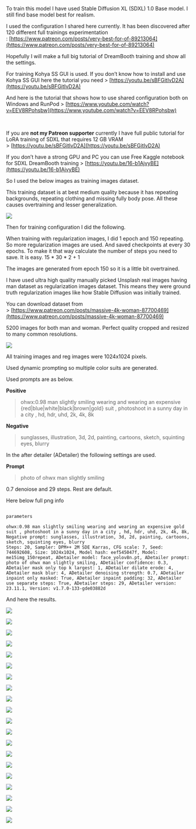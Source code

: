 To train this model I have used Stable Diffusion XL (SDXL) 1.0 Base model. I still find base model best for realism.


I used the configuration I shared here currently. It has been discovered after 120 different full trainings experimentation : [https://www.patreon.com/posts/very-best-for-of-89213064](https://www.patreon.com/posts/very-best-for-of-89213064)


Hopefully I will make a full big tutorial of DreamBooth training and show all the settings.


For training Kohya SS GUI is used. If you don’t know how to install and use Kohya SS GUI here the tutorial you need &gt; [https://youtu.be/sBFGitIvD2A](https://youtu.be/sBFGitIvD2A)


And here is the tutorial that shows how to use shared configuration both on Windows and RunPod &gt; [https://www.youtube.com/watch?v=EEV8RPohsbw](https://www.youtube.com/watch?v=EEV8RPohsbw)


 


If you are <strong>not my Patreon supporter</strong> currently I have full public tutorial for LoRA training of SDXL that requires 12 GB VRAM &gt; [https://youtu.be/sBFGitIvD2A](https://youtu.be/sBFGitIvD2A)


If you don’t have a strong GPU and PC you can use Free Kaggle notebook for SDXL DreamBooth training &gt; [https://youtu.be/16-b1AjvyBE](https://youtu.be/16-b1AjvyBE)


So I used the below images as training images dataset.


This training dataset is at best medium quality because it has repeating backgrounds, repeating clothing and missing fully body pose. All these causes overtraining and lesser generalization.


![](https://miro.medium.com/v2/resize:fit:875/1*UDQgkWt1IevNLyUSCSx2aw.png)


Then for training configuration I did the following.


When training with regularization images, I did 1 epoch and 150 repeating. So more regularization images are used. And saved checkpoints at every 30 epochs. To make it that way calculate the number of steps you need to save. It is easy. 15 * 30 * 2 + 1


The images are generated from epoch 150 so it is a little bit overtrained.


I have used ultra high quality manually picked Unsplash real images having man dataset as regularization images dataset. This means they were ground truth regularization images like how Stable Diffusion was initially trained.


You can download dataset from &gt; [https://www.patreon.com/posts/massive-4k-woman-87700469](https://www.patreon.com/posts/massive-4k-woman-87700469)


5200 images for both man and woman. Perfect quality cropped and resized to many common resolutions.


![](https://miro.medium.com/v2/resize:fit:875/1*-R_vx1C_FjdJceD6P6wSGA.png)


All training images and reg images were 1024x1024 pixels.


Used dynamic prompting so multiple color suits are generated.


Used prompts are as below.


<strong>Positive</strong>
<blockquote>


ohwx:0.98 man slightly smiling wearing and wearing an expensive {red|blue|white|black|brown|gold} suit , photoshoot in a sunny day in a city , hd, hdr, uhd, 2k, 4k, 8k
</blockquote>


<strong>Negative</strong>
<blockquote>


sunglasses, illustration, 3d, 2d, painting, cartoons, sketch, squinting eyes, blurry
</blockquote>


In the after detailer (ADetailer) the following settings are used.


<strong>Prompt</strong>
<blockquote>


photo of ohwx man slightly smiling
</blockquote>


0.7 denoiose and 29 steps. Rest are default.


Here below full png info
```

parameters

ohwx:0.98 man slightly smiling wearing and wearing an expensive gold suit , photoshoot in a sunny day in a city , hd, hdr, uhd, 2k, 4k, 8k,
Negative prompt: sunglasses, illustration, 3d, 2d, painting, cartoons, sketch, squinting eyes, blurry
Steps: 20, Sampler: DPM++ 2M SDE Karras, CFG scale: 7, Seed: 744692608, Size: 1024x1024, Model hash: eef545047f, Model: me15img_150repeat, ADetailer model: face_yolov8n.pt, ADetailer prompt: photo of ohwx man slightly smiling, ADetailer confidence: 0.3, ADetailer mask only top k largest: 1, ADetailer dilate erode: 4, ADetailer mask blur: 4, ADetailer denoising strength: 0.7, ADetailer inpaint only masked: True, ADetailer inpaint padding: 32, ADetailer use separate steps: True, ADetailer steps: 29, ADetailer version: 23.11.1, Version: v1.7.0-133-gde03882d
```


And here the results.


![](https://miro.medium.com/v2/resize:fit:1250/1*7idf6CZGiVg21H6O2C9Ofw.png)


![](https://miro.medium.com/v2/resize:fit:1250/1*Y0JGf84Zh-rg3a1owE_EeQ.png)


![](https://miro.medium.com/v2/resize:fit:875/1*SqZUJzvGPUGuryN0d4Px1Q.png)


![](https://miro.medium.com/v2/resize:fit:1250/1*22lVY7NTwo6Em4MAH9RarQ.png)


![](https://miro.medium.com/v2/resize:fit:1250/1*dEXz0t6sTuhdA2wWZixb0w.png)


![](https://miro.medium.com/v2/resize:fit:875/1*jgKHdPNBhrNcTHpzJJKxRA.png)


![](https://miro.medium.com/v2/resize:fit:1250/1*DEJcGIttQEDiXYb93Hek-A.png)


![](https://miro.medium.com/v2/resize:fit:1250/1*qlKvNKLuSzgaNoqr52cbRg.png)


![](https://miro.medium.com/v2/resize:fit:875/1*nF6NZFAWSJds1oIeN2NHJg.png)


![](https://miro.medium.com/v2/resize:fit:1250/1*kS40t5dCLuoiHlD39UwU9w.png)


![](https://miro.medium.com/v2/resize:fit:1250/1*cwDn9qg6Eiz0Xxoy5ZbpmA.png)


![](https://miro.medium.com/v2/resize:fit:875/1*9ZKzt8nYnqmUWSktm9DiXg.png)


![](https://miro.medium.com/v2/resize:fit:1250/1*J5I6Sgw6BA8MnAcLasV-Tg.png)


![](https://miro.medium.com/v2/resize:fit:1250/1*39V5pbNnnbfR6YsptQqE4A.png)


![](https://miro.medium.com/v2/resize:fit:875/1*sk_hwsMXobf4hKtiXVXvfQ.png)


![](https://miro.medium.com/v2/resize:fit:1250/1*W4rCZmhOopCiMaUIue-7YA.png)


![](https://miro.medium.com/v2/resize:fit:1250/1*FeR_T8D6ZCsVWzArupKN8g.png)


![](https://miro.medium.com/v2/resize:fit:875/1*1w4pyNPQZedd6bpE4q2QCg.png)


![](https://miro.medium.com/v2/resize:fit:1250/1*DYD3FncK1JJEEvbALcHNMQ.png)


![](https://miro.medium.com/v2/resize:fit:875/1*89CZzxVAG9wE6k9TlEq12w.png)
